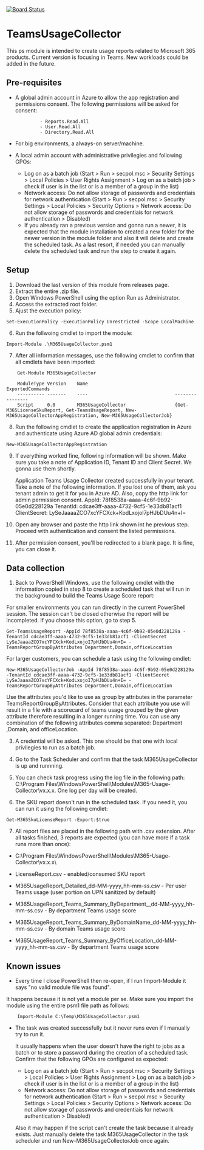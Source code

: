 [![Board Status](https://dev.azure.com/dfoggi/7efa0583-4fd8-43cd-a1a0-be7d34b87975/e67f131d-eed2-42b0-9a27-1d63add15eba/_apis/work/boardbadge/a8082285-e8c0-4fc1-8d82-24f1f26b0c3e)](https://dev.azure.com/dfoggi/7efa0583-4fd8-43cd-a1a0-be7d34b87975/_boards/board/t/e67f131d-eed2-42b0-9a27-1d63add15eba/Microsoft.RequirementCategory)
# TeamsUsageCollector

This ps module is intended to create usage reports related to Microsoft 365 products. Current version is focusing in Teams. New workloads could be added in the future.

## Pre-requisites

 - A global admin account in Azure to allow the app registration and permissions consent. The following permissions will be asked for consent:
                
                - Reports.Read.All
                - User.Read.All
                - Directory.Read.All

- For big environments, a always-on server/machine.
- A local admin account with administrative privilegies and following GPOs:
    - Log on as a batch job (Start > Run > secpol.msc > Security Settings > Local Policies > User Rights Assignment > Log on as a batch job > check if user is in the list or is a member of a group in the list)
    - Network access: Do not allow storage of passwords and credentiais for network authentication (Start > Run > secpol.msc > Security Settings > Local Policies > Security Options > Network access: Do not allow storage of passwords and credentiais for network authentication > Disabled)
    - If you already ran a previous version and gonna run a newer, it is expected that the module installation to created a new folder for the newer version in the module folder and also it will delete and create the scheduled task. As a last resort, if needed you can manually delete the scheduled task and run the step to create it again.
    
## Setup

1. Download the last version of this module from releases page.
2. Extract the entire .zip file.
3. Open Windows PowerShell using the option Run as Administrator.
4. Access the extracted root folder.
5. Ajust the execution policy:
```
Set-ExecutionPolicy -ExecutionPolicy Unrestricted -Scope LocalMachine
```

6. Run the follwoing cmdlet to import the module:
```
Import-Module .\M365UsageCollector.psm1
```

7. After all information messages, use the following cmdlet to confirm that all cmdlets have been imported:
```
    Get-Module M365UsageCollector

    ModuleType Version    Name                                ExportedCommands
    ---------- -------    ----                                ----------------
    Script     0.0        M365UsageCollector                  {Get-M365LicenseSkuReport, Get-TeamsUsageReport, New-M365UsageCollectorAppRegistration, New-M365UsageCollectorJob}
```

8. Run the following cmdlet to create the application registration in Azure and authenticate using Azure AD global admin credentials:
```
New-M365UsageCollectorAppRegistration
```

9. If everything worked fine, following information will be shown. Make sure you take a note of Application ID, Tenant ID and Client Secret. We gonna use them shortly.

      Application Teams Usage Collector created successfully in your tenant. Take a note of the following information. If you lost one of them, ask you tenant admin to get it for you in Azure AD. Also, copy the http link for admin permission consent.
            AppId: 78f8538a-aaaa-4c6f-9b92-05e0d228129a
            TenantId: cdcae3ff-aaaa-4732-9cf5-1e33db81acf1
            ClientSecret: LySeJaaaaZCO7xcYFCXck+KodLxojoI7pHJbDUu4n+I=

10. Open any browser and paste the http link shown int he previous step. Proceed with authentication and consent the listed permissions.

11. After permission consent, you'll be redirected to a blank page. It is fine, you can close it.

## Data collection

1. Back to PowerShell Windows, use the following cmdlet with the information copied in step 8 to create a scheduled task that will run in the background to build the Teams Usage Score report:

For smaller environments you can run directly in the current PowerShell session. The session can't be closed otherwise the report will be incompleted. If you choose this option, go to step 5.
```
Get-TeamsUsageReport -AppId 78f8538a-aaaa-4c6f-9b92-05e0d228129a -TenantId cdcae3ff-aaaa-4732-9cf5-1e33db81acf1 -ClientSecret LySeJaaaaZCO7xcYFCXck+KodLxojoI7pHJbDUu4n+I= -TeamsReportGroupByAttributes Department,Domain,officeLocation
```

For larger customers, you can schedule a task using the following cmdlet:
```
New-M365UsageCollectorJob -AppId 78f8538a-aaaa-4c6f-9b92-05e0d228129a -TenantId cdcae3ff-aaaa-4732-9cf5-1e33db81acf1 -ClientSecret LySeJaaaaZCO7xcYFCXck+KodLxojoI7pHJbDUu4n+I= -TeamsReportGroupByAttributes Department,Domain,officeLocation
```

Use the attributes you'd like to use as group by attributes in the parameter TeamsReportGroupByAttributes. Consider that each attribute you use will result in a file with a scorecard of teams usage grouped by the given attribute therefore resulting in a longer running time. You can use any combination of the following attributes comma separated: Department ,Domain, and officeLocation.

3. A credential will be asked. This one should be that one with local privilegies to run as a batch job.

4. Go to the Task Scheduler and confirm that the task M365UsageCollector is up and runnning.

5. You can check task progress using the log file in the following path: C:\Program Files\WindowsPowerShell\Modules\M365-Usage-Collector\vx.x.x. One log per day will be created.

6. The SKU report doesn't run in the scheduled task. If you need it, you can run it using the following cmdlet:
```
Get-M365SkuLicenseReport -Export:$true
```

7. All report files are placed in the following path with .csv extension. After all tasks finished, 3 reports are expected (you can have more if a task runs more than once):

 - C:\Program Files\WindowsPowerShell\Modules\M365-Usage-Collector\vx.x.x\

 - LicenseReport.csv - enabled/consumed SKU report

 - M365UsageReport_Detailed_dd-MM-yyyy_hh-mm-ss.csv - Per user Teams usage (user portion on UPN sanitized by default)

 - M365UsageReport_Teams_Summary_ByDepartment__dd-MM-yyyy_hh-mm-ss.csv - By department Teams usage score

 - M365UsageReport_Teams_Summary_ByDomainName_dd-MM-yyyy_hh-mm-ss.csv - By domain Teams usage score

 - M365UsageReport_Teams_Summary_ByOfficeLocation_dd-MM-yyyy_hh-mm-ss.csv - By department Teams usage score


## Known issues

 - Every time I close PowerShell then re-open, if I run Import-Module it says "no valid module file was found".

  It happens because it is not yet a module per se. Make sure you import the module using the entire psm1 file path as follows:
```  
    Import-Module C:\Temp\M365UsageCollector.psm1
```  
 
 - The task was created successfully but it never runs even if I manually try to run it.

    It usually happens when the user doesn't have the right to jobs as a batch or to store a password during the creation of a scheduled task. Confirm that the following GPOs are configured as expected:
    
    - Log on as a batch job (Start > Run > secpol.msc > Security Settings > Local Policies > User Rights Assignment > Log on as a batch job > check if user is in the list or is a member of a group in the list)
    - Network access: Do not allow storage of passwords and credentiais for network authentication (Start > Run > secpol.msc > Security Settings > Local Policies > Security Options > Network access: Do not allow storage of passwords and credentiais for network authentication > Disabled)
    
   Also it may happen if the script can't create the task because it already exists. Just manually delete the task M365UsageCollector in the task scheduler and run New-M365UsageCollectorJob once again.



